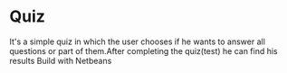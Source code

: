 # Quiz
It's a simple quiz in which the user chooses if he wants to answer all questions or part of them.After completing the quiz(test) he can find his results
Build with Netbeans
